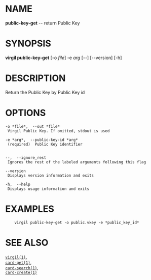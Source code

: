 NAME
====

**public-key-get** -- return Public Key

SYNOPSIS
========

**virgil public-key-get** \[-o *file*\] -e *arg* \[--\] \[--version\]
\[-h\]

DESCRIPTION
===========

Return the Public Key by Public Key id

OPTIONS
=======

    -o *file*,  --out *file*
     Virgil Public Key. If omitted, stdout is used

    -e *arg*,  --public-key-id *arg*
     (required)  Public Key identifier


    --,  --ignore_rest
     Ignores the rest of the labeled arguments following this flag

    --version
     Displays version information and exits

    -h,  --help
     Displays usage information and exits

EXAMPLES
========

        virgil public-key-get -o public.vkey -e *public_key_id*

SEE ALSO
========

[`virgil(1)`](../markdown/virgil.1.md),  
[`card-get(1)`](../markdown/card-get.1.md),  
[`card-search(1)`](../markdown/card-search.1.md),  
[`card-create(1)`](../markdown/card-create.1.md)
